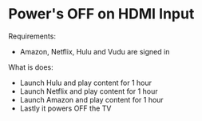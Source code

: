 # Power's OFF on HDMI Input

Requirements:
* Amazon, Netflix, Hulu and Vudu are signed in

What is does:
* Launch Hulu and play content for 1 hour
* Launch Netflix and play content for 1 hour
* Launch Amazon and play content for 1 hour
* Lastly it powers OFF the TV
